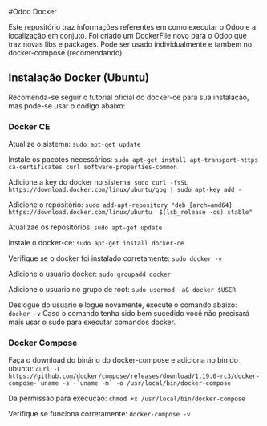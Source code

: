 #Odoo Docker

Este repositório traz informações referentes em como executar o Odoo e a localização em conjuto. Foi criado um DockerFile novo para o Odoo que traz novas libs e packages. Pode ser usado individualmente e tambem no docker-compose (recomendando).

## Instalação Docker (Ubuntu)

Recomenda-se seguir o tutorial oficial do docker-ce para sua instalação, mas pode-se usar o código abaixo:

### Docker CE

Atualize o sistema:
``sudo apt-get update``

Instale os pacotes necessários:
``sudo apt-get install apt-transport-https ca-certificates curl software-properties-common``

Adicione a key do docker no sistema:
``sudo curl -fsSL https://download.docker.com/linux/ubuntu/gpg | sudo apt-key add -``

Adicione o repositório:
``sudo add-apt-repository "deb [arch=amd64] https://download.docker.com/linux/ubuntu  $(lsb_release -cs) stable"``

Atualizae os repositórios:
``sudo apt-get update``

Instale o docker-ce:
``sudo apt-get install docker-ce``

Verifique se o docker foi instalado corretamente:
``sudo docker -v``

Adicione o usuario docker:
``sudo groupadd docker``

Adicione o usuario no grupo de root:
``sudo usermod -aG docker $USER``

Deslogue do usuario e logue novamente, execute o comando abaixo:
`` docker -v``
Caso o comando tenha sido bem sucedido você não precisará mais usar o sudo para executar comandos docker.

### Docker Compose

Faça o download do binário do docker-compose e adiciona no bin do ubuntu:
``curl -L https://github.com/docker/compose/releases/download/1.19.0-rc3/docker-compose-`uname -s`-`uname -m` -o /usr/local/bin/docker-compose``

Da permissão para execução:
``chmod +x /usr/local/bin/docker-compose``

Verifique se funciona corretamente:
``docker-compose -v``
